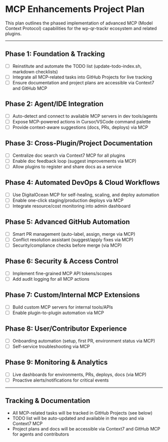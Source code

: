 # MCP Enhancements Project Plan

This plan outlines the phased implementation of advanced MCP (Model Context Protocol) capabilities for the wp-qr-trackr ecosystem and related plugins.

---

## Phase 1: Foundation & Tracking
- [ ] Reinstitute and automate the TODO list (update-todo-index.sh, markdown checklists)
- [ ] Integrate all MCP-related tasks into GitHub Projects for live tracking
- [ ] Ensure documentation and project plans are accessible via Context7 and GitHub MCP

## Phase 2: Agent/IDE Integration
- [ ] Auto-detect and connect to available MCP servers in dev tools/agents
- [ ] Expose MCP-powered actions in Cursor/VSCode command palette
- [ ] Provide context-aware suggestions (docs, PRs, deploys) via MCP

## Phase 3: Cross-Plugin/Project Documentation
- [ ] Centralize doc search via Context7 MCP for all plugins
- [ ] Enable doc feedback loop (suggest improvements via MCP)
- [ ] Allow plugins to register and share docs as a service

## Phase 4: Automated DevOps & Cloud Workflows
- [ ] Use DigitalOcean MCP for self-healing, scaling, and deploy automation
- [ ] Enable one-click staging/production deploys via MCP
- [ ] Integrate resource/cost monitoring into admin dashboard

## Phase 5: Advanced GitHub Automation
- [ ] Smart PR management (auto-label, assign, merge via MCP)
- [ ] Conflict resolution assistant (suggest/apply fixes via MCP)
- [ ] Security/compliance checks before merge (via MCP)

## Phase 6: Security & Access Control
- [ ] Implement fine-grained MCP API tokens/scopes
- [ ] Add audit logging for all MCP actions

## Phase 7: Custom/Internal MCP Extensions
- [ ] Build custom MCP servers for internal tools/APIs
- [ ] Enable plugin-to-plugin automation via MCP

## Phase 8: User/Contributor Experience
- [ ] Onboarding automation (setup, first PR, environment status via MCP)
- [ ] Self-service troubleshooting via MCP

## Phase 9: Monitoring & Analytics
- [ ] Live dashboards for environments, PRs, deploys, docs (via MCP)
- [ ] Proactive alerts/notifications for critical events

---

## Tracking & Documentation
- All MCP-related tasks will be tracked in GitHub Projects (see below)
- TODO list will be auto-updated and available in the repo and via Context7 MCP
- Project plans and docs will be accessible via Context7 and GitHub MCP for agents and contributors 